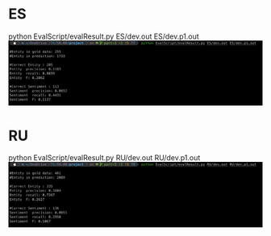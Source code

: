 # ES
python EvalScript/evalResult.py ES/dev.out ES/dev.p1.out
![Part 1 ES Result](/result/ES-Part1.png)

# RU
python EvalScript/evalResult.py RU/dev.out RU/dev.p1.out
![Part 1 RU Result](/result/RU-Part1.png)